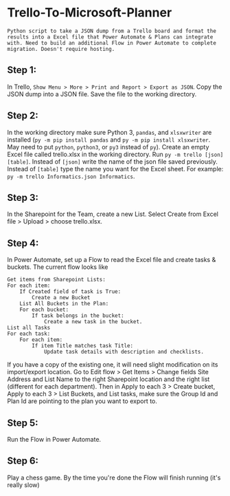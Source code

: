 # Trello-To-Microsoft-Planner
    Python script to take a JSON dump from a Trello board and format the results into a Excel file that Power Automate & Plans can integrate with. Need to build an additional Flow in Power Automate to complete migration. Doesn't require hosting. 

## Step 1: 
In Trello, `Show Menu > More > Print and Report > Export as JSON`. Copy the JSON dump into a JSON file. Save the file to the working directory. 

## Step 2: 
In the working directory make sure Python 3, `pandas`, and `xlsxwriter` are installed (`py -m pip install pandas` and `py -m pip install xlsxwriter`. May need to put `python`, `python3`, or `py3` instead of `py`). Create an empty Excel file called trello.xlsx in the working directory. Run `py -m trello [json] [table]`. Instead of `[json]` write the name of the json file saved previously. Instead of `[table]` type the name you want for the Excel sheet. For example: `py -m trello Informatics.json Informatics`.  

## Step 3:
In the Sharepoint for the Team, create a new List. Select Create from Excel file > Upload > choose trello.xlsx. 

## Step 4: 
In Power Automate, set up a Flow to read the Excel file and create tasks & buckets. The current flow looks like
```
Get items from Sharepoint Lists:
For each item: 
    If Created field of task is True:
        Create a new Bucket 
    List All Buckets in the Plan: 
    For each bucket: 
        If task belongs in the bucket:
            Create a new task in the bucket.
List all Tasks
For each task: 
    For each item: 
        If item Title matches task Title: 
            Update task details with description and checklists. 
```
If you have a copy of the existing one, it will need slight modification on its import/export location. Go to Edit flow > Get Items > Change fields Site Address and List Name to the right Sharepoint location and the right list (different for each department). Then in Apply to each 3 > Create bucket, Apply to each 3 > List Buckets, and List tasks, make sure the Group Id and Plan Id are pointing to the plan you want to export to. 

## Step 5:
Run the Flow in Power Automate. 

## Step 6:
Play a chess game. By the time you're done the Flow will finish running (it's really slow)